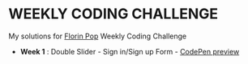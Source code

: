# WEEKLY CODING CHALLENGE

My solutions for [Florin Pop](https://www.florin-pop.com/blog/2019/03/weekly-coding-challenge) Weekly Coding Challenge

* **Week 1** :  Double Slider - Sign in/Sign up Form - [CodePen preview](https://codepen.io/liloo2040/pen/VwZzXyy)